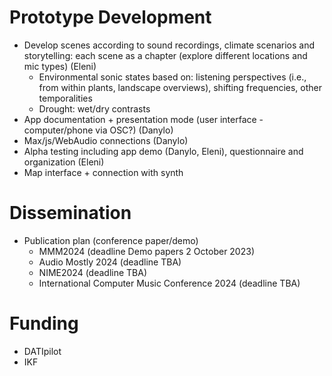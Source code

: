 # Prototype Development

- Develop scenes according to sound recordings, climate scenarios and storytelling: each scene as a chapter (explore different locations and mic types) (Eleni)
  * Environmental sonic states based on: listening perspectives (i.e., from within plants, landscape overviews), shifting frequencies, other temporalities
  * Drought: wet/dry contrasts
- App documentation + presentation mode (user interface - computer/phone via OSC?) (Danylo)
- Max/js/WebAudio connections (Danylo)
- Alpha testing including app demo (Danylo, Eleni), questionnaire and organization (Eleni)
- Map interface + connection with synth

# Dissemination

- Publication plan (conference paper/demo)
  * MMM2024 (deadline Demo papers 2 October 2023)
  * Audio Mostly 2024 (deadline TBA)
  * NIME2024 (deadline TBA)
  * International Computer Music Conference 2024 (deadline TBA)

# Funding
- DATIpilot
- IKF 

